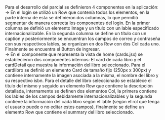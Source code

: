 Para el desarrollo del parcial se definieron 4 componentes en la aplicación:  
-> En el login se utilizó un Row que contenía todos los elementos, en la parte interna de esta se definieron dos columnas, lo que permitió segmentar de manera correcta los componentes del login. 
En la primer columna se definió un elemento Image y un título con un lable especificado internacionalizable. En la segunda columna se define un título con un caption y posteriormente se encuentran los campos de correo y contraseña con sus respectivos lables, se organizan en dos Row con dos Col cada uno. Finalmente se encuentra el Button de ingresar.  
-> En el componente que representa la vista de home (cards.jsx) se establecieron dos componentes internos: El card de cada libro y el cardDetail que muestra la información del libro seleccionado.
Para el cardlibro se definió un elemento Card de tamaño fijo (250px x 300px) y contiene internamente la imagen asociada a la misma, el nombre del libro y su respectivo isbn. Para el detalle del libro seleccionado se establece el título del mismo y seguido un elemento Row que contiene la descripción detallada, internamente se definen dos elementos Col, la primera contiene los lables de los campos debidamente internacionalizables y la segunda contiene la información del cada libro según el lable (según el rol que tenga el usuario puede o no editar estos campos), finalmente se define un elemento Row que contiene el summary del libro seleccionado. 

